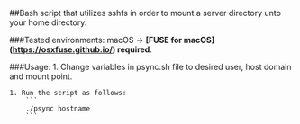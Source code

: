 ##Bash script that utilizes sshfs in order to mount a server directory unto your home directory.

###Tested environments:
    macOS -> __[FUSE for macOS] (https://osxfuse.github.io/) required__.
    
###Usage: 
    1. Change variables in psync.sh file to desired user, host domain and mount point.
    
    1. Run the script as follows:
        ```
        ./psync hostname
        ```
